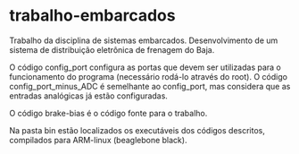 # trabalho-embarcados
Trabalho da disciplina de sistemas embarcados.
Desenvolvimento de um sistema de distribuição eletrônica de frenagem do Baja.

O código config_port configura as portas que devem ser utilizadas para o funcionamento do programa (necessário rodá-lo através do root).
O código config_port_minus_ADC é semelhante ao config_port, mas considera que as entradas analógicas já estão configuradas.


O código brake-bias é o código fonte para o trabalho.


Na pasta bin estão localizados os executáveis dos códigos descritos, compilados para ARM-linux (beaglebone black).
